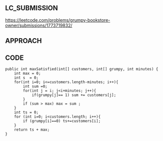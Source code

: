 ## LC_SUBMISSION
https://leetcode.com/problems/grumpy-bookstore-owner/submissions/1773719832/
## APPROACH

## CODE
    public int maxSatisfied(int[] customers, int[] grumpy, int minutes) {
        int max = 0;
        int s  = 0;
        for(int i=0; i<=customers.length-minutes; i++){
            int sum =0;
            for(int j = i; j<i+minutes; j++){    
                if(grumpy[j]== 1) sum += customers[j];
            }
            if (sum > max) max = sum ;
        }
        int ts = 0;
        for (int i=0; i<customers.length; i++){
            if (grumpy[i]==0) ts+=customers[i];
        }
        return ts + max;
    }
